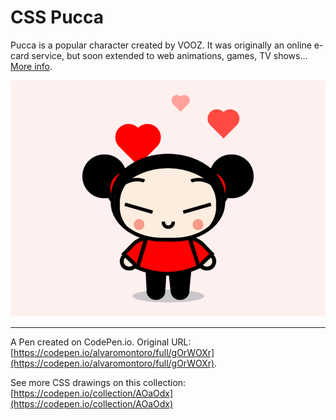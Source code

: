 # CSS Pucca

Pucca is a popular character created by VOOZ. It was originally an online e-card service, but soon extended to web animations, games, TV shows... [More info](https://en.wikipedia.org/wiki/Pucca).

![Cartoon depicting Pucca, a girl with big smile a funny looking hair](https://github.com/alvaromontoro/CSS-Illustrations/blob/master/illustrations/cartoons/pucca/pucca.png?raw=true)

---

A Pen created on CodePen.io. Original URL: [https://codepen.io/alvaromontoro/full/gOrWOXr](https://codepen.io/alvaromontoro/full/gOrWOXr).

See more CSS drawings on this collection: [https://codepen.io/collection/AOaOdx](https://codepen.io/collection/AOaOdx)
